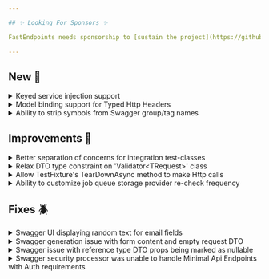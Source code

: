 ```yaml
---

## ✨ Looking For Sponsors ✨

FastEndpoints needs sponsorship to [sustain the project](https://github.com/FastEndpoints/FastEndpoints/issues/449). Please help out if you can.

---
```


[//]: # (<details><summary>title text</summary></details>)

## New 🎉

<details><summary>Keyed service injection support</summary>

[Keyed services](https://learn.microsoft.com/en-us/aspnet/core/fundamentals/dependency-injection?view=aspnetcore-8.0#keyed-services) introduced in .NET 8 can be injected like so:
```csharp
//property injection
[KeyedService("KeyName")]
public IHelloWorldService HelloService { get; set; }

//constructor injection
public MyEndpoint([FromKeyedServices("KeyName")]IHelloWorldService helloScv)
{
    ...
}

//manual resolving
Resolve<IHelloWorldService>("KeyName");
```

</details>

<details><summary>Model binding support for Typed Http Headers</summary>

Typed Http Headers can be bound by simply annotating with a `[FromHeader(...)]` attribute like so:

```csharp
sealed class MyRequest : PlainTextRequest
{
    [FromHeader("Content-Disposition")]
    public ContentDispositionHeaderValue Disposition { get; set; }
}
```

NOTE: Only supported on .Net 8+ and typed header classes from `Microsoft.Net.Http.Headers` namespace.

</details>

<details><summary>Ability to strip symbols from Swagger group/tag names</summary>

Given a route like:

```
/api/admin-dashboard/ticket/{id}
```

And swagger config like this:

```csharp
bld.Services.SwaggerDocument(
    o =>
    {
        o.AutoTagPathSegmentIndex = 2;
        o.TagCase = TagCase.TitleCase;
        o.TagStripSymbols = true; //this option is new
    });
```

The resulting group/tag name will be:

```
AdminDashboard
```

</details>

## Improvements 🚀

<details><summary>Better separation of concerns for integration test-classes</summary>

Previously, the recommendation was to create as many derived `TestFixture<TProgram>` classes as needed and use them as the means to share data/state among multiple test-methods of the same test-class.

A new `StateFixture` abstract class has been introduced. So that your test suit can have just a couple of "App Fixtures"(`AppFixture<TProgram>`) - each representing a uniquely configured SUT(live app/WAF instance), while each test-class can have their own lightweight "StateFixture" for the sole purpose of sharing state/data amongst multiple test-methods of that test-class.

This leads to better test run performance as each unique SUT is only created once no matter how many test classes use the same derived `AppFixture<TProgram>` class. Please re-read the [integration testing doc page](https://fast-endpoints.com/docs/integration-unit-testing#fastendpoints-testing-package) for further clarification.

</details>

<details><summary>Relax DTO type constraint on 'Validator&lt;TRequest&gt;' class</summary>

The type constraint on the `Validator<TRequest>` class has been relaxed to `notnull` so that struct type DTOs can be validated.

</details>

<details><summary>Allow TestFixture's TearDownAsync method to make Http calls</summary>

Previously the `TestFixture<TProgram>` class would dispose the default http client before executing the teardown method. This prevents cleanup code to be able to make http calls. Now the http client is only disposed after `TearDownAsync` has completed.

</details>

<details><summary>Ability to customize job queue storage provider re-check frequency</summary>

You can now customize the job queue storage provider re-check time delay in case you need re-scheduled jobs to execute quicker.

```csharp
app.UseJobQueues( 
    o => 
    { 
        o.StorageProbeDelay = TimeSpan.FromSeconds(5); 
    });
```

</details>

## Fixes 🪲

<details><summary>Swagger UI displaying random text for email fields</summary>

When a FluentValidator rule is attached to a property that's an email address, Swagger UI was displaying a random string of characters instead of showing an email address. This has been rectified.

</details>

<details><summary>Swagger generation issue with form content and empty request DTO</summary>

Endpoints configured like below, where the request dto type is `EmptyRequest` and the endpoint allows form content; was causing the swagger processor to throw an error, which has been rectified.

```csharp
sealed class MyEndpoint : EndpointWithoutRequest<MyResponse>
{
    public override void Configure()
    {
        ...
        AllowFileUploads(); 
    }
}
```

</details>

<details><summary>Swagger issue with reference type DTO props being marked as nullable</summary>

Given a DTO such as this:

```csharp
sealed class MyRequest
{
    public string PropOne { get; set; }
    public string? PropTwo { get; set; }
}
```

The following swagger spec was generated before:

```json
"parameters": [
    {
        "name": "propOne",
        "in": "query",
        "required": true,
        "schema": {
            "type": "string",
            "nullable": true //this is wrong as property is not marked nullable
        }
    },
    {
        "name": "propTwo",
        "in": "query",
        "schema": {
            "type": "string",
            "nullable": true
        }
    }
]
```

Non-nullable reference types are now correctly generated as non-nullable.

</details>

<details><summary>Swagger security processor was unable to handle Minimal Api Endpoints with Auth requirements</summary>

A NRE was being thrown when the swagger security operation processor was encountering minimal api endpoints with auth requirements.

</details>

[//]: # (## Breaking Changes ⚠️)